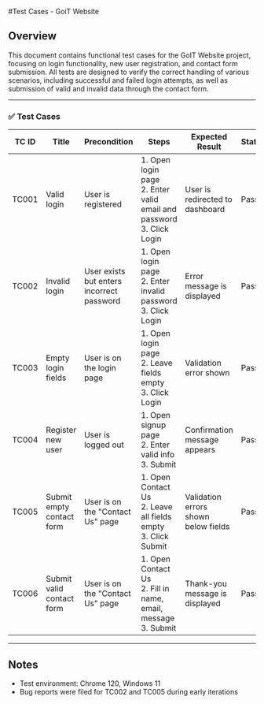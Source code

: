 #Test Cases - GoiT Website

## Overview
This document contains functional test cases for the GoIT Website project, focusing on login functionality, new user registration, and contact form submission. All tests are designed to verify the correct handling of various scenarios, including successful and failed login attempts, as well as submission of valid and invalid data through the contact form.

---

### ✅ Test Cases

| TC ID  | Title                    | Precondition                            | Steps                                               | Expected Result                        | Status |
|--------|--------------------------|-----------------------------------------|-----------------------------------------------------|----------------------------------------|--------|
| TC001  | Valid login              | User is registered                     | 1. Open login page<br>2. Enter valid email and password<br>3. Click Login | User is redirected to dashboard         | Pass   |
| TC002  | Invalid login            | User exists but enters incorrect password | 1. Open login page<br>2. Enter invalid password<br>3. Click Login | Error message is displayed              | Pass   |
| TC003  | Empty login fields       | User is on the login page               | 1. Open login page<br>2. Leave fields empty<br>3. Click Login | Validation error shown                  | Pass   |
| TC004  | Register new user        | User is logged out                     | 1. Open signup page<br>2. Enter valid info<br>3. Submit | Confirmation message appears           | Pass   |
| TC005  | Submit empty contact form| User is on the "Contact Us" page       | 1. Open Contact Us<br>2. Leave all fields empty<br>3. Click Submit | Validation errors shown below fields   | Pass   |
| TC006  | Submit valid contact form| User is on the "Contact Us" page       | 1. Open Contact Us<br>2. Fill in name, email, message<br>3. Submit | Thank-you message is displayed         | Pass   |

---

## Notes
- Test environment: Chrome 120, Windows 11
- Bug reports were filed for TC002 and TC005 during early iterations

